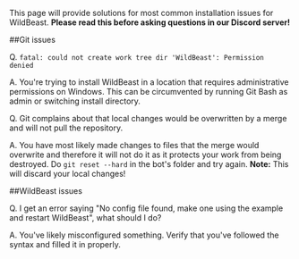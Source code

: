 This page will provide solutions for most common installation issues for WildBeast. **Please read this before asking questions in our Discord server!**

##Git issues

Q. `fatal: could not create work tree dir 'WildBeast': Permission denied`  

A. You're trying to install WildBeast in a location that requires administrative permissions on Windows. This can be circumvented by running Git Bash as admin or switching install directory.

Q. Git complains about that local changes would be overwritten by a merge and will not pull the repository.  

A. You have most likely made changes to files that the merge would overwrite and therefore it will not do it as it protects your work from being destroyed. Do `git reset --hard` in the bot's folder and try again. **Note:** This will discard your local changes!

##WildBeast issues

Q. I get an error saying "No config file found, make one using the example and restart WildBeast", what should I do?

A. You've likely misconfigured something. Verify that you've followed the syntax and filled it in properly.